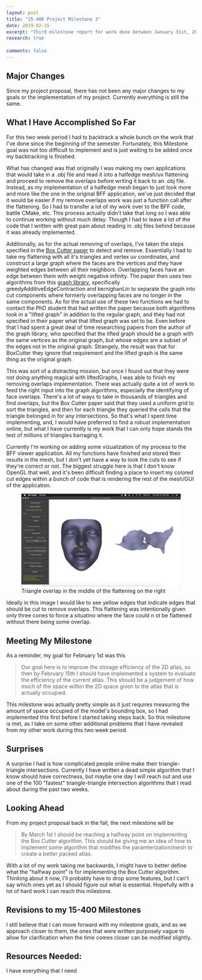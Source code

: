 ```yaml
---
layout: post
title: "15-400 Project Milestone 3"
date: 2019-02-15
excerpt: "Third milestone report for work done between January 31st, 2019 and February 15th, 2019"
research: true

comments: false
---
```


## Major Changes

Since my project proposal, there has not been any major changes to my goals or the implementation of my project. Currently everything is still the same.

## What I Have Accomplished So Far

For this two week period I had to backtrack a whole bunch on the work that I've done since the beginning of the semester. Fortunately, this Milestone goal was not too difficult to implement and is just waiting to be added once my backtracking is finished.

What has changed was that originally I was making my own applications that would take in a .obj file and read it into a halfedge mesh/uv flattening and proceed to remove the overlaps before writing it back to an .obj file. Instead, as my implementation of a halfedge mesh began to just look more and more like the one in the original BFF application, we've just decided that it would be easier if my remove overlaps work was just a function call after the flattening. So I had to transfer a lot of my work over to the BFF code, battle CMake, etc. This process actually didn't take that long so I was able to continue working without much delay. Though I had to leave a lot of the code that I written with great pain about reading in .obj files behind because it was already implemented. 

Additionally, as for the actual removing of overlaps, I've taken the steps specified in the [Box Cutter paper](http://www.cs.ubc.ca/labs/imager/tr/2018/BoxCutter/Limper2018_BoxCutter.pdf) to detect and remove. Essentially I had to take my flattening with all it's triangles and vertex uv coordinates, and construct a large graph where the faces are the vertices and they have weighted edges between all their neighbors. Overlapping faces have an edge between them with weight negative infinity. The paper then uses two algorithms from this [graph library](http::///www.andres.sc/graph.html), specifically greedyAdditiveEdgeContraction and kernighanLin to separate the graph into cut components where formerly overlapping faces are no longer in the same components. As for the actual use of these two functions we had to contact the PhD student that had written the paper because both algorithms took in a "lifted graph" in addition to the regular graph, and they had not specified in their paper what that lifted graph was set to be. Even before that I had spent a great deal of time researching papers from the author of the graph library, who specified that the lifted graph should be a graph with the same vertices as the original graph, but whose edges are a subset of the edges not in the original graph. Strangely, the result was that for BoxCutter they ignore that requirement and the lifted graph is the same thing as the original graph.

This was sort of a distracting mission, but once I found out that they were not doing anything magical with liftedGraphs, I was able to finish my removing overlaps implementation. There was actually quite a lot of work to feed the right input into the graph algorithms, especially the identifying of face overlaps. There's a lot of ways to take in thousands of triangles and find overlaps, but the Box Cutter paper said that they used a uniform grid to sort the triangles, and then for each triangle they queried the cells that the triangle belonged in for any intersections. So that's what I spent time implementing, and, I would have preferred to find a robust implementation online, but what I have currently is my work that I can only hope stands the test of millions of triangles barraging it. 

Currently I'm working on adding some vizualization of my process to the BFF viewer application. All my functions have finished and stored their results in the mesh, but I don't yet have a way to look the cuts to see if they're correct or not. The biggest struggle here is that I don't know OpenGL that well, and it's been difficult finding a place to insert my colored cut edges within a bunch of code that is rendering the rest of the mesh/GUI of the application. 

<figure>
  <a href="/assets/img/research/Face3ConeOverlap.png">
    <img src="/assets/img/research/Face3ConeOverlap.png">
  </a>
  <figcaption>Triangle overlap in the middle of the flattening on the right</figcaption>
</figure>

Ideally in this image I would like to see yellow edges that indicate edges that should be cut to remove overlaps. This flattening was intentionally given only three cones to force a situatino where the face could n ot be flattened without there being some overlap.

## Meeting My Milestone

As a reminder, my goal for February 1st was this

> Our goal here is to improve the storage efficiency of the 2D atlas, so then by February 15th I should have implemented a system to evaluate the efficiency of the current atlas. This should be a judgement of how much of the space within the 2D space given to the atlas that is actually occupied. 

This milestone was actually pretty simple as it just requires measuring the amount of space occupied of the model's bounding box, so I had implemented this first before I started taking steps back. So this milestone is met, as I take on some other additional problems that I have revealed from my other work during this two week period. 

## Surprises

A surprise I had is how complicated people online make their triangle-triangle intersections. Currently I have written a dead simple algorithm that I know should have correctness, but maybe one day I will reach out and use one of the 100 "fastest" triangle-triangle intersection algorithms that I read about during the past two weeks.

## Looking Ahead

From my project proposal back in the fall, the next milestone will be

> By March 1st I should be reaching a halfway point on implementing the Box Cutter algorithm. This should be giving me an idea of how to implement some algorithm that modifies the paramterization/mesh to create a better packed atlas. 

With a lot of my work taking me backwards, I might have to better define what the "halfway point" is for implementing the Box Cutter algorithm. Thinking about it now, I'll probably have to drop some features, but I can't say which ones yet as I should figure out what is essential. Hopefully with a lot of hard work I can reach this milestone. 

## Revisions to my 15-400 Milestones
I still believe that I can move forward with my milestone goals, and as we approach closer to them, the ones that were written purposely vague to allow for clarification when the time comes closer can be modified slightly. 

## Resources Needed:
I have everything that I need
